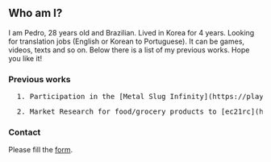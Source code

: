 ## Who am I?

I am Pedro, 28 years old and Brazilian. Lived in Korea for 4 years. Looking for translation jobs (English or Korean to Portuguese). It can be games, videos, texts and so on. Below there is a list of my previous works. Hope you like it!

### Previous works
<pre>  1. Participation in the [Metal Slug Infinity](https://play.google.com/store/apps/details?id=com.ekkorr.msf&hl=pt_BR) translation.</pre>
<pre>  2. Market Research for food/grocery products to [ec21rc](http://www.ec21rnc.com/) </pre>

### Contact
Please fill the [form](/contact.md).

